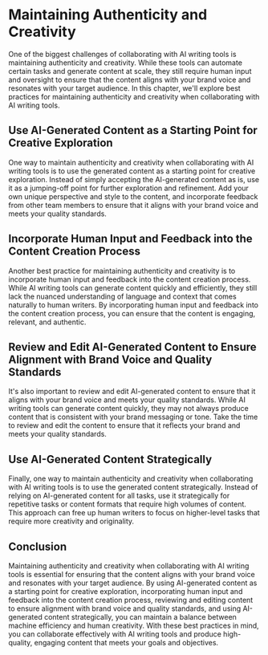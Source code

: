 Maintaining Authenticity and Creativity
====================================================================================

One of the biggest challenges of collaborating with AI writing tools is maintaining authenticity and creativity. While these tools can automate certain tasks and generate content at scale, they still require human input and oversight to ensure that the content aligns with your brand voice and resonates with your target audience. In this chapter, we'll explore best practices for maintaining authenticity and creativity when collaborating with AI writing tools.

Use AI-Generated Content as a Starting Point for Creative Exploration
---------------------------------------------------------------------

One way to maintain authenticity and creativity when collaborating with AI writing tools is to use the generated content as a starting point for creative exploration. Instead of simply accepting the AI-generated content as is, use it as a jumping-off point for further exploration and refinement. Add your own unique perspective and style to the content, and incorporate feedback from other team members to ensure that it aligns with your brand voice and meets your quality standards.

Incorporate Human Input and Feedback into the Content Creation Process
----------------------------------------------------------------------

Another best practice for maintaining authenticity and creativity is to incorporate human input and feedback into the content creation process. While AI writing tools can generate content quickly and efficiently, they still lack the nuanced understanding of language and context that comes naturally to human writers. By incorporating human input and feedback into the content creation process, you can ensure that the content is engaging, relevant, and authentic.

Review and Edit AI-Generated Content to Ensure Alignment with Brand Voice and Quality Standards
-----------------------------------------------------------------------------------------------

It's also important to review and edit AI-generated content to ensure that it aligns with your brand voice and meets your quality standards. While AI writing tools can generate content quickly, they may not always produce content that is consistent with your brand messaging or tone. Take the time to review and edit the content to ensure that it reflects your brand and meets your quality standards.

Use AI-Generated Content Strategically
--------------------------------------

Finally, one way to maintain authenticity and creativity when collaborating with AI writing tools is to use the generated content strategically. Instead of relying on AI-generated content for all tasks, use it strategically for repetitive tasks or content formats that require high volumes of content. This approach can free up human writers to focus on higher-level tasks that require more creativity and originality.

Conclusion
----------

Maintaining authenticity and creativity when collaborating with AI writing tools is essential for ensuring that the content aligns with your brand voice and resonates with your target audience. By using AI-generated content as a starting point for creative exploration, incorporating human input and feedback into the content creation process, reviewing and editing content to ensure alignment with brand voice and quality standards, and using AI-generated content strategically, you can maintain a balance between machine efficiency and human creativity. With these best practices in mind, you can collaborate effectively with AI writing tools and produce high-quality, engaging content that meets your goals and objectives.


